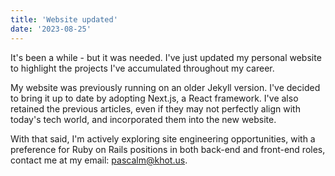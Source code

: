```yaml
---
title: 'Website updated'
date: '2023-08-25'
---
```


It's been a while - but it was needed. I've just updated my personal website to highlight the projects I've accumulated throughout my career.

My website was previously running on an older Jekyll version. I've decided to bring it up to date by adopting Next.js, a React framework. I've also retained the previous articles, even if they may not perfectly align with today's tech world, and incorporated them into the new website.

With that said, I'm actively exploring site engineering opportunities, with a preference for Ruby on Rails positions in both back-end and front-end roles, contact me at my email: <pascalm@khot.us>.

